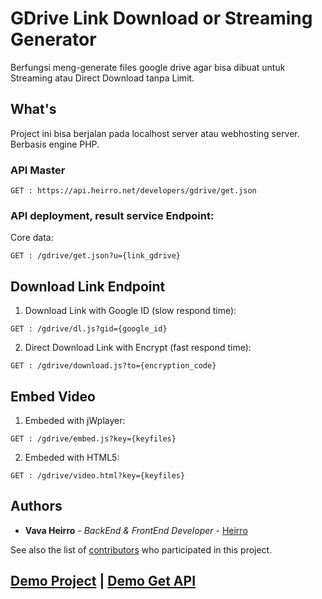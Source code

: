 # GDrive Link Download or Streaming Generator

Berfungsi meng-generate files google drive agar bisa dibuat untuk Streaming atau Direct Download tanpa Limit.

## What's

Project ini bisa berjalan pada localhost server atau webhosting server. Berbasis engine PHP.

### API Master
```
GET : https://api.heirro.net/developers/gdrive/get.json
```

### API deployment, result service Endpoint:

Core data:
```
GET : /gdrive/get.json?u={link_gdrive}
```

## Download Link Endpoint

1. Download Link with Google ID (slow respond time):
```
GET : /gdrive/dl.js?gid={google_id}
```
2. Direct Download Link with Encrypt (fast respond time):
```
GET : /gdrive/download.js?to={encryption_code}
```
## Embed Video

1. Embeded with jWplayer:
```
GET : /gdrive/embed.js?key={keyfiles}
```
2. Embeded with HTML5:
```
GET : /gdrive/video.html?key={keyfiles}
```
## Authors

* **Vava Heirro** - *BackEnd & FrontEnd Developer* - [Heirro](https://github.com/heirro)

See also the list of [contributors](https://github.com/your/project/contributors) who participated in this project.

## [Demo Project](https://apps.heirro.net/gdrive/) | [Demo Get API](https://api.heirro.net/developers/gdrive/get.json?u=https://drive.google.com/open?id=1Q4zicZoBlI4NwSkyi1HV8ff0ggUHHWpd)
